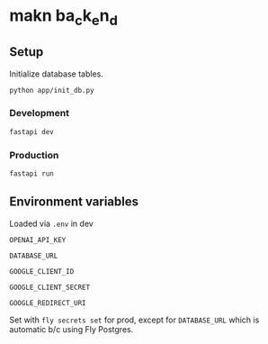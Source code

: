 # makn ba<sub>c</sub>k<sub>e</sub>n<sub>d</sub>

## Setup

Initialize database tables.

```sh
python app/init_db.py
```

### Development
```sh
fastapi dev
```

### Production
```sh
fastapi run
```

## Environment variables

Loaded via `.env` in dev

`OPENAI_API_KEY`

`DATABASE_URL`

`GOOGLE_CLIENT_ID`

`GOOGLE_CLIENT_SECRET`

`GOOGLE_REDIRECT_URI`

Set with `fly secrets set` for prod, except for `DATABASE_URL` which is automatic b/c using Fly Postgres.